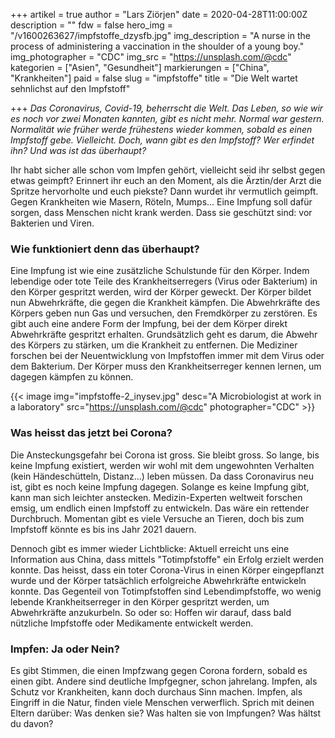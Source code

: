 +++
artikel = true
author = "Lars Ziörjen"
date = 2020-04-28T11:00:00Z
description = ""
fdw = false
hero_img = "/v1600263627/impfstoffe_dzysfb.jpg"
img_description = "A nurse in the process of administering a vaccination in the shoulder of a young boy."
img_photographer = "CDC"
img_src = "https://unsplash.com/@cdc"
kategorien = ["Asien", "Gesundheit"]
markierungen = ["China", "Krankheiten"]
paid = false
slug = "impfstoffe"
title = "Die Welt wartet sehnlichst auf den Impfstoff"

+++
_Das Coronavirus, Covid-19, beherrscht die Welt. Das Leben, so wie wir es noch vor zwei Monaten kannten, gibt es nicht mehr. Normal war gestern. Normalität wie früher werde frühestens wieder kommen, sobald es einen Impfstoff gebe. Vielleicht. Doch, wann gibt es den Impfstoff? Wer erfindet ihn? Und was ist das überhaupt?_

Ihr habt sicher alle schon vom Impfen gehört, vielleicht seid ihr selbst gegen etwas geimpft? Erinnert ihr euch an den Moment, als die Ärztin/der Arzt die Spritze hervorholte und euch piekste? Dann wurdet ihr vermutlich geimpft. Gegen Krankheiten wie Masern, Röteln, Mumps... Eine Impfung soll dafür sorgen, dass Menschen nicht krank werden. Dass sie geschützt sind: vor Bakterien und Viren.

### Wie funktioniert denn das überhaupt?

Eine Impfung ist wie eine zusätzliche Schulstunde für den Körper. Indem lebendige oder tote Teile des Krankheitserregers (Virus oder Bakterium) in den Körper gespritzt werden, wird der Körper geweckt. Der Körper bildet nun Abwehrkräfte, die gegen die Krankheit kämpfen. Die Abwehrkräfte des Körpers geben nun Gas und versuchen, den Fremdkörper zu zerstören. Es gibt auch eine andere Form der Impfung, bei der dem Körper direkt Abwehrkräfte gespritzt erhalten. Grundsätzlich geht es darum, die Abwehr des Körpers zu stärken, um die Krankheit zu entfernen. Die Mediziner forschen bei der Neuentwicklung von Impfstoffen immer mit dem Virus oder dem Bakterium. Der Körper muss den Krankheitserreger kennen lernen, um dagegen kämpfen zu können.

{{< image img="impfstoffe-2_inysev.jpg" desc="A Microbiologist at work in a laboratory" src="https://unsplash.com/@cdc" photographer="CDC" >}}

### Was heisst das jetzt bei Corona?

Die Ansteckungsgefahr bei Corona ist gross. Sie bleibt gross. So lange, bis keine Impfung existiert, werden wir wohl mit dem ungewohnten Verhalten (kein Händeschütteln, Distanz...) leben müssen. Da dass Coronavirus neu ist, gibt es noch keine Impfung dagegen. Solange es keine Impfung gibt, kann man sich leichter anstecken. Medizin-Experten weltweit forschen emsig, um endlich einen Impfstoff zu entwickeln. Das wäre ein rettender Durchbruch. Momentan gibt es viele Versuche an Tieren, doch bis zum Impfstoff könnte es bis ins Jahr 2021 dauern.

Dennoch gibt es immer wieder Lichtblicke: Aktuell erreicht uns eine Information aus China, dass mittels "Totimpfstoffe" ein Erfolg erzielt werden konnte. Das heisst, dass ein toter Corona-Virus in einen Körper eingepflanzt wurde und der Körper tatsächlich erfolgreiche Abwehrkräfte entwickeln konnte. Das Gegenteil von Totimpfstoffen sind Lebendimpfstoffe, wo wenig lebende Krankheitserreger in den Körper gespritzt werden, um Abwehrkräfte anzukurbeln. So oder so: Hoffen wir darauf, dass bald nützliche Impfstoffe oder Medikamente entwickelt werden.

### Impfen: Ja oder Nein?

Es gibt Stimmen, die einen Impfzwang gegen Corona fordern, sobald es einen gibt. Andere sind deutliche Impfgegner, schon jahrelang. Impfen, als Schutz vor Krankheiten, kann doch durchaus Sinn machen. Impfen, als Eingriff in die Natur, finden viele Menschen verwerflich. Sprich mit deinen Eltern darüber: Was denken sie? Was halten sie von Impfungen? Was hältst du davon?
